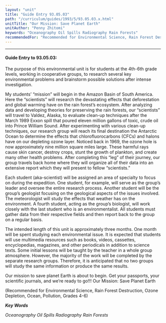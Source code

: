 ```yaml
---
layout: "unit"
title: "Guide Entry 93.05.03"
path: "/curriculum/guides/1993/5/93.05.03.x.html"
unitTitle: "Our Mission: Save Planet Earth"
unitAuthor: "Penny Zhitomi"
keywords: "Oceanography Oil Spills Radiography Rain Forests"
recommendedFor: "Recommended for Environmental Science, Rain Forest Destruction, Ozone Depletion, Ocean, Pollution, Grades 4-6"
---
```

<body>
<hr/>
 <h4>
  Guide Entry to 93.05.03:
 </h4>
 The purpose of this environmental unit is for students at the 4th-6th grade levels, working in cooperative groups, to research several key environmental problems and brainstorm possible solutions after intense investigation.
 <p>
  My students’ “mission” will begin in the Amazon Basin of South America. Here the “scientists” will research the devastating effects that deforestation and global warming have on the rain forest’s ecosystem. After analyzing data and developing theories for preserving the rain forests, our “scientists” will travel to Valdez, Alaska, to evaluate clean-up techniques after the March 1989 Exxon spill that poured eleven million gallons of toxic, crude oil into Prince William Sound. After experimenting with various clean-up techniques, our research group will reach its final destination the Antarctic Ocean to determine the effects that chlorofluorocarbons (CFCs) and halons have on our depleting ozone layer. Noticed back in 1969, the ozone hole is now approximately nine million square miles large. These harmful rays cause skin cancer, destroy crops, stunt the growth of plankton, and create many other health problems. After completing this “leg” of their journey, our group travels back home where they will organize all of their data into an extensive report which they will present to fellow “scientists.”
 </p>
 <p>
  Each student (aka-scientist) will be assigned an area of specialty to focus on during the expedition. One student, for example, will serve as the group’s leader and oversee the entire research process. Another student will be the group’s geologist focusing on the geological aspects of the issues involved. The meteorologist will study the effects that weather has on the environment. A fourth student, acting as the group’s biologist, will work closely with the last student who is an environmentalist. All students must gather data from their respective fields and then report back to the group on a regular basis.
 </p>
 <p>
  The intended length of this unit is approximately three months. One month will be spent studying each environmental issue. It is expected that students will use multimedia resources such as books, videos, cassettes, encyclopedias, magazines, and other periodicals in addition to science texts. Some initial lessons will be taught by the teacher in a whole group atmosphere. However, the majority of the work will be completed by the separate research groups. Therefore, it is anticipated that no two groups will study the same information or produce the same results.
 </p>
 <p>
  Our mission to save planet Earth is about to begin. Get your passports, your scientific journals, and we’re ready to go!!! Our Mission: Save Planet Earth
 </p>
 <p>
  (Recommended for Environmental Science, Rain Forest Destruction, Ozone Depletion, Ocean, Pollution, Grades 4-6)
 </p>
<p>
  <b>
   <i>
    Key Words
   </i>
  </b>
  <br/>
 </p>
 <p>
  <i>
   Oceanography Oil Spills Radiography Rain Forests
  </i>
 </p>

</body>